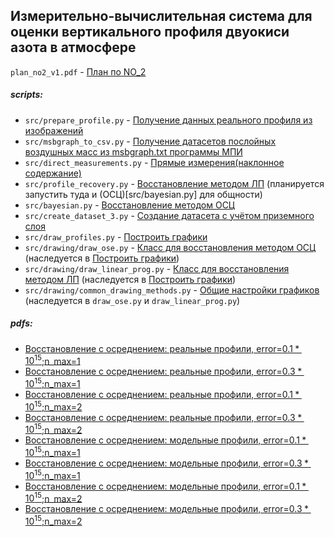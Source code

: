 ## Измерительно-вычислительная система для оценки вертикального профиля двуокиси азота в атмосфере
`plan_no2_v1.pdf` - [План по NO_2](plan_no2_v1.pdf)
##### scripts:
* `src/prepare_profile.py` - [Получение данных реального профиля из изображений](src/prepare_profile.py)
* `src/msbgraph_to_csv.py` - [Получение датасетов послойных воздушных масс из msbgraph.txt программы МПИ](src/msbgraph_to_csv.py)
* `src/direct_measurements.py` - [Прямые измерения(наклонное содержание)](src/direct_measurements.py)
* `src/profile_recovery.py` - [Восстановление методом ЛП](src/profile_recovery.py) (планируется запустить туда и (ОСЦ)[src/bayesian.py] для общности)
* `src/bayesian.py` - [Восстановление методом ОСЦ](src/bayesian.py)
* `src/create_dataset_3.py` - [Создание датасета с учётом приземного слоя](src/create_dataset_3.py)
* `src/draw_profiles.py` - [Построить графики](src/draw_profiles.py)
* `src/drawing/draw_ose.py` - [Класс для восстановления методом ОСЦ](src/drawing/draw_ose.py) (наследуется в [Построить графики](src/draw_profiles.py))
* `src/drawing/draw_linear_prog.py` - [Класс для восстановления методом ЛП](src/drawing/draw_linear_prog.py) (наследуется в [Построить графики](src/draw_profiles.py))
* `src/drawing/common_drawing_methods.py` - [Общие настройки графиков](src/drawing/common_drawing_methods.py) (наследуется в `draw_ose.py` и `draw_linear_prog.py`)
##### pdfs:
* [Восстановление с осреднением: реальные профили, error=$0.1*10^{15}$;n_max=1](pdfs/profiles_1;error=0.1_10^{15};n_max=1.pdf)
* [Восстановление с осреднением: реальные профили, error=$0.3*10^{15}$;n_max=1](pdfs/profiles_1;error=0.3_10^{15};n_max=1.pdf)
* [Восстановление с осреднением: реальные профили, error=$0.1*10^{15}$;n_max=2](pdfs/profiles_1;error=0.1_10^{15};n_max=2.pdf)
* [Восстановление с осреднением: реальные профили, error=$0.3*10^{15}$;n_max=2](pdfs/profiles_1;error=0.3_10^{15};n_max=2.pdf)
* [Восстановление с осреднением: модельные профили, error=$0.1*10^{15}$;n_max=1](pdfs/profiles_2;error=0.1_10^{15};n_max=1.pdf)
* [Восстановление с осреднением: модельные профили, error=$0.3*10^{15}$;n_max=1](pdfs/profiles_2;error=0.3_10^{15};n_max=1.pdf)
* [Восстановление с осреднением: модельные профили, error=$0.1*10^{15}$;n_max=2](pdfs/profiles_2;error=0.1_10^{15};n_max=2.pdf)
* [Восстановление с осреднением: модельные профили, error=$0.3*10^{15}$;n_max=2](pdfs/profiles_2;error=0.3_10^{15};n_max=2.pdf)